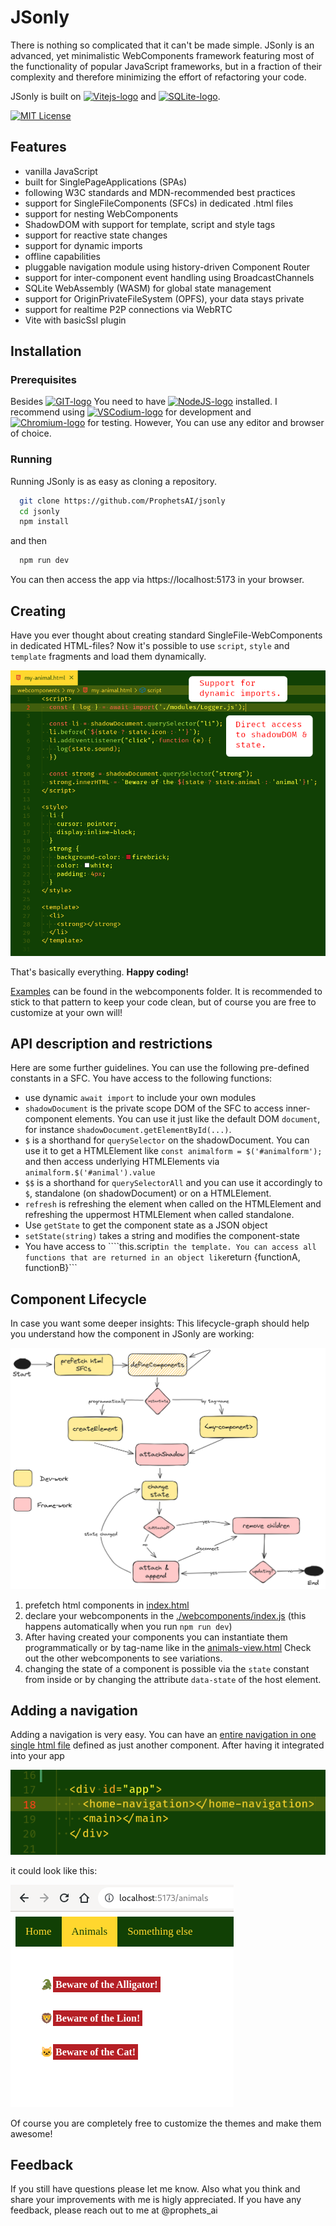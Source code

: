 
# JSonly

There is nothing so complicated that it can't be made simple. JSonly is an advanced, yet minimalistic WebComponents framework featuring most of the functionality of popular JavaScript frameworks, but in a fraction of their complexity and therefore minimizing the effort of refactoring your code.

JSonly is built on <a title="Vite" href="https://vitejs.dev"><img height="20" alt="Vitejs-logo" src="https://vitejs.dev/logo.svg"></a> and <a title="SQLite" href="https://sqlite.org/wasm"><img height="20" alt="SQLite-logo" src="https://sqlite.org/images/sqlite370_banner.gif"></a>.

[![MIT License](https://img.shields.io/badge/License-MIT-green.svg)](https://choosealicense.com/licenses/mit/)

## Features

- vanilla JavaScript
- built for SinglePageApplications (SPAs)
- following W3C standards and MDN-recommended best practices
- support for SingleFileComponents (SFCs) in dedicated .html files
- support for nesting WebComponents
- ShadowDOM with support for template, script and style tags
- support for reactive state changes
- support for dynamic imports
- offline capabilities
- pluggable navigation module using history-driven Component Router
- support for inter-component event handling using BroadcastChannels
- SQLite WebAssembly (WASM) for global state management
- support for OriginPrivateFileSystem (OPFS), your data stays private
- support for realtime P2P connections via WebRTC
- Vite with basicSsl plugin

## Installation

### Prerequisites

Besides <a title="git" href="https://git-scm.com"><img height="20" alt="GIT-logo" src="https://git-scm.com/images/logo@2x.png"></a> You need to have <a title="NodeJS" href="https://nodejs.org"><img height="20" alt="NodeJS-logo" src="https://www.vectorlogo.zone/logos/nodejs/nodejs-ar21.svg"></a> installed. I recommend using <a title="VSCodium" href="https://vscodium.com"><img height="20" alt="VSCodium-logo" src="https://vscodium.com/img/codium_cnl.svg"></a> for development and <a title="chromium" href="https://www.chromium.org/getting-involved/dev-channel/"><img height="20" alt="Chromium-logo" src="https://www.chromium.org/_assets/icon-chromium-96.png"></a> for testing. However, You can use any editor and browser of choice.

### Running 

Running JSonly is as easy as cloning a repository.

```bash
  git clone https://github.com/ProphetsAI/jsonly
  cd jsonly
  npm install
```
and then

```bash
  npm run dev
```

You can then access the app via https://localhost:5173 in your browser.

## Creating

Have you ever thought about creating standard SingleFile-WebComponents in dedicated HTML-files? Now it's possible to use ```script```, ```style``` and ```template``` fragments and load them dynamically.

![Preview](https://raw.githubusercontent.com/ProphetsAI/jsonly/main/docs/SFC.png)

That's basically everything. **Happy coding!**

[Examples](https://github.com/ProphetsAI/jsonly/tree/main/webcomponents) can be found in the webcomponents folder. It is recommended to stick to that pattern to keep your code clean, but of course you are free to customize at your own will!

## API description and restrictions

Here are some further guidelines. You can use the following pre-defined constants in a SFC. You have access to the following functions:

- use dynamic ```await import``` to include your own modules
- ```shadowDocument``` is the private scope DOM of the SFC to access inner-component elements. You can use it just like the default DOM ```document```, for instance ```shadowDocument.getElementById(...)```.
- ```$``` is a shorthand for ```querySelector``` on the shadowDocument. You can use it to get a HTMLElement like ```const animalform = $('#animalform');``` and then access underlying HTMLElements via ```animalform.$('#animal').value```
- ```$$``` is a shorthand for ```querySelectorAll``` and you can use it accordingly to ```$```, standalone (on shadowDocument) or on a HTMLElement.
- ```refresh``` is refreshing the element when called on the HTMLElement and refreshing the uppermost HTMLElement when called standalone.
- Use ```getState``` to get the component state as a JSON object
- ```setState(string)``` takes a string and modifies the component-state
- You have access to ````this.script``` in the template. You can access all functions that are returned in an object like ```return {functionA, functionB}```

## Component Lifecycle

In case you want some deeper insights: This lifecycle-graph should help you understand how the component in JSonly are working:

![Preview](https://raw.githubusercontent.com/ProphetsAI/jsonly/main/docs/components-lifecycle.png)

1. prefetch html components in [index.html](https://github.com/ProphetsAI/jsonly/blob/main/index.html)
2. declare your webcomponents in the [./webcomponents/index.js](https://github.com/ProphetsAI/jsonly/blob/main/webcomponents/index.js) (this happens automatically when you run ```npm run dev```)
3. After having created your components you can instantiate them programmatically or by tag-name like in the [animals-view.html](https://github.com/ProphetsAI/jsonly/blob/main/webcomponents/animals/animals-view.html) Check out the other webcomponents to see variations.
4. changing the state of a component is possible via the ```state``` constant from inside or by changing the attribute ```data-state``` of the host element.

## Adding a navigation 

Adding a navigation is very easy. You can have an [entire navigation in one single html file](https://github.com/ProphetsAI/jsonly/blob/main/webcomponents/home/home-navigation.html) defined as just another component. After having it integrated into your app

![nav integration](https://raw.githubusercontent.com/ProphetsAI/jsonly/main/docs/nav-component.png)

it could look like this:

![Navigation example](https://raw.githubusercontent.com/ProphetsAI/jsonly/main/docs/nav.png)

Of course you are completely free to customize the themes and make them awesome!

## Feedback

If you still have questions please let me know. Also what you think and share your improvements with me is higly appreciated. If you have any feedback, please reach out to me at @prophets_ai
